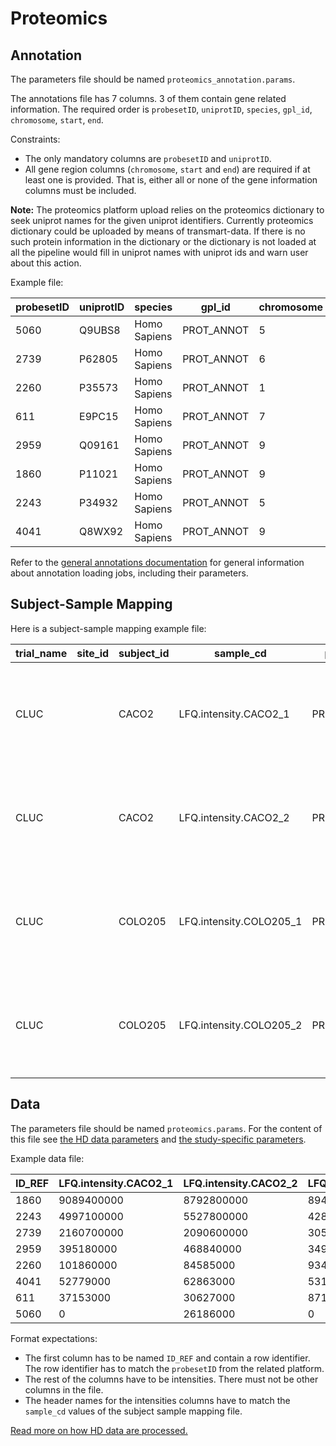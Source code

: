 Proteomics
==========

Annotation
----------

The parameters file should be named `proteomics_annotation.params`.

The annotations file has 7 columns.
3 of them contain gene related information.
The required order is `probesetID`, `uniprotID`,
`species`, `gpl_id`, `chromosome`, `start`, `end`.

Constraints:

- The only mandatory columns are `probesetID` and `uniprotID`.
- All gene region columns (`chromosome`, `start` and `end`) are required if at least one is provided. That is, either all or none of the gene information columns must be included.

**Note:** The proteomics platform upload relies on the proteomics dictionary to seek uniprot names for the given uniprot identifiers. Currently proteomics dictionary could be uploaded by means of transmart-data.
If there is no such protein information in the dictionary or the dictionary is not loaded at all the pipeline would fill in uniprot names with uniprot ids and warn user about this action.

Example file:

| probesetID | uniprotID | species      | gpl_id     | chromosome | start     | end       |
|------------|-----------|--------------|------------|------------|-----------|-----------|
| 5060       | Q9UBS8    | Homo Sapiens | PROT_ANNOT | 5          | 141348450 | 141369856 |
| 2739       | P62805    | Homo Sapiens | PROT_ANNOT | 6          | 26021906  | 26022278  |
| 2260       | P35573    | Homo Sapiens | PROT_ANNOT | 1          | 100316044 | 100389579 |
| 611        | E9PC15    | Homo Sapiens | PROT_ANNOT | 7          | 141251077 | 141354209 |
| 2959       | Q09161    | Homo Sapiens | PROT_ANNOT | 9          | 100395704 | 100436029 |
| 1860       | P11021    | Homo Sapiens | PROT_ANNOT | 9          | 127997126 | 128003666 |
| 2243       | P34932    | Homo Sapiens | PROT_ANNOT | 5          | 132387661 | 132440709 |
| 4041       | Q8WX92    | Homo Sapiens | PROT_ANNOT | 9          | 140149758 | 140168000 |


Refer to the [general annotations documentation](annotations.md) for general
information about annotation loading jobs, including their parameters.

Subject-Sample Mapping
----------------------

Here is a subject-sample mapping example file:

| trial_name | site_id | subject_id | sample_cd               | platform   | sample_type | tissue_type | time_point | cat_cd                                                                                                                   | src_cd |
|------------|---------|------------|-------------------------|------------|-------------|-------------|------------|--------------------------------------------------------------------------------------------------------------------------|--------|
| CLUC       |         | CACO2      | LFQ.intensity.CACO2_1   | PROT_ANNOT | LFQ-1       | Colon       | Week1      | Molecular profiling+High-throughput molecular profiling+Expression (protein)+LC-MS-MS+Protein level+SAMPLETYPE+MZ ratios | STD    |
| CLUC       |         | CACO2      | LFQ.intensity.CACO2_2   | PROT_ANNOT | LFQ-2       | Colon       | Week1      | Molecular profiling+High-throughput molecular profiling+Expression (protein)+LC-MS-MS+Protein level+SAMPLETYPE+MZ ratios | STD    |
| CLUC       |         | COLO205    | LFQ.intensity.COLO205_1 | PROT_ANNOT | LFQ-1       | Colon       | Week1      | Molecular profiling+High-throughput molecular profiling+Expression (protein)+LC-MS-MS+Protein level+SAMPLETYPE+MZ ratios | STD    |
| CLUC       |         | COLO205    | LFQ.intensity.COLO205_2 | PROT_ANNOT | LFQ-2       | Colon       | Week1      | Molecular profiling+High-throughput molecular profiling+Expression (protein)+LC-MS-MS+Protein level+SAMPLETYPE+MZ ratios | STD    |


Data
----

The parameters file should be named `proteomics.params`.
For the content of this file see [the HD data parameters](hd-params.md) and [the study-specific parameters](study-params.md).

Example data file:

| ID_REF | LFQ.intensity.CACO2_1 | LFQ.intensity.CACO2_2 | LFQ.intensity.COLO205_1 | LFQ.intensity.COLO205_2 |
|--------|-----------------------|-----------------------|-------------------------|-------------------------|
| 1860   | 9089400000            | 8792800000            | 8949100000              | 7252500000              |
| 2243   | 4997100000            | 5527800000            | 4280900000              | 4196200000              |
| 2739   | 2160700000            | 2090600000            | 30589000000             | 4188200000              |
| 2959   | 395180000             | 468840000             | 349410000               | 494790000               |
| 2260   | 101860000             | 84585000              | 93405000                | 101120000               |
| 4041   | 52779000              | 62863000              | 53180000                | 72288000                |
| 611    | 37153000              | 30627000              | 87144000                | 42039000                |
| 5060   | 0                     | 26186000              | 0                       | 0                       |

Format expectations:

- The first column has to be named `ID_REF` and contain a row identifier. The row identifier has to match the `probesetID` from the related platform.
- The rest of the columns have to be intensities. There must not be other columns in the file.
- The header names for the intensities columns have to match the `sample_cd` values of the subject sample mapping file.

[Read more on how HD data are processed.](../hd-data-processing-details.md)

<!-- vim: tw=80 et ft=markdown spell:
-->
